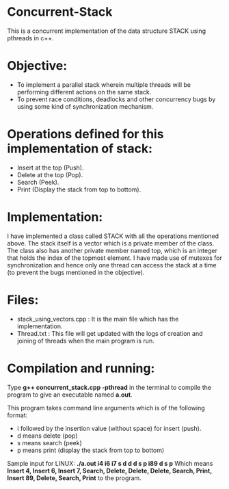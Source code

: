 # Concurrent-Stack
This is a concurrent implementation of the data structure STACK using pthreads in c++.

# Objective:
* To implement a parallel stack wherein multiple threads will be performing different actions on the same stack.
* To prevent race conditions, deadlocks and other concurrency bugs by using some kind of synchronization mechanism.

# Operations defined for this implementation of stack:
* Insert at the top (Push).
* Delete at the top (Pop).
* Search (Peek).
* Print (Display the stack from top to bottom).

# Implementation:
I have implemented a class called STACK with all the operations mentioned above.
The stack itself is a vector which is a private member of the class. The class also has another private member named top, which is an integer that holds the index of the topmost element.
I have made use of mutexes for synchronization and hence only one thread can access the stack at a time (to prevent the bugs mentioned in the objective).

# Files:
* stack_using_vectors.cpp : It is the main file which has the implementation.
* Thread.txt : This file will get updated with the logs of creation and joining of threads when the main program is run.

# Compilation and running:
Type **g++ concurrent_stack.cpp -pthread** in the terminal to compile the program to give an executable named **a.out**.

This program takes command line arguments which is of the following format:
* i followed by the insertion value (without space) for insert (push).
* d means delete (pop)
* s means search (peek)
* p means print (display the stack from top to bottom)

Sample input for LINUX: **./a.out i4 i6 i7 s d d d s p i89 d s p**
Which means **Insert 4, Insert 6, Insert 7, Search, Delete, Delete, Delete, Search, Print, Insert 89, Delete, Search, Print** to the program.
